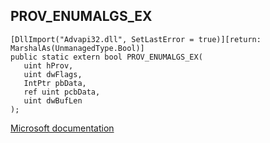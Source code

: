 ## PROV_ENUMALGS_EX

```
[DllImport("Advapi32.dll", SetLastError = true)][return: MarshalAs(UnmanagedType.Bool)]
public static extern bool PROV_ENUMALGS_EX(
   uint hProv,
   uint dwFlags,
   IntPtr pbData,
   ref uint pcbData,
   uint dwBufLen
);
```

[Microsoft documentation](TODO)
